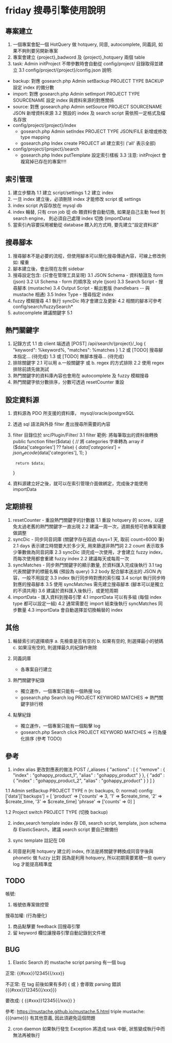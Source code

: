 # friday 搜尋引擎使用說明

## 專案建立
1.  一個專案會配一個 HotQuery 做 hotquery, 同音, autocomplete, 同義詞, 如果不夠則要另開新專案
2. 專案會建立 {project}_badword 及 {project}_hotquery 兩個 table
3. task: Admin initProject 不帶參數時會自動從 config/project/ 目錄取得並建立
3.1 config/project/{project}/config.json 說明:
  * backup: 對應 gosearch.php Admin setBackup PROJECT TYPE BACKUP     設定 index 的備分數
  * import: 對應 gosearch.php Admin setImport PROJECT TYPE SOURCENAME 設定 index 與資料來源的對應關係
  * source: 對應 gosearch.php Admin setSource PROJECT SOURCENAME JSON 新增資料來源
3.2 預設的 index 及 search script 需依照一定格式及檔名存放
  * config/project/{project}/index
     - gosearch.php Admin setIndex PROJECT TYPE JSON/FILE 新增或修改 type mapping 
     - gosearch.php Index create   PROJECT all            建立索引 ('all' 表示全部)
  * config/project/{project}/search
     - gosearch.php Index putTemplate                     設定索引樣板
3.3 注意: initProject 會複寫掉已存在的專案!!!!

## 索引管理
1. 建立步驟為
1.1 建立 script/settings
1.2 建立 index
2. 一旦 index 建立後，必須刪除 index 才能修改 script 或 settings
3. index script 內容存放在 mysql db
4. index 輪替, 只有 cron job 從 db 餵資料會自動切換, 如果是自己主動 feed 到 search engine，
   則必須自己處理 index 切換 (importData)
5. 當索引內容要採用被動從 database 餵入的方式時, 要先建立"設定資料源"

## 搜尋腳本
1. 搜尋腳本不是必要的流程，但使用腳本可以簡化搜尋傳遞內容，可線上修改例如: 權重
2. 腳本建立後，會出現在左側 sidebar
3. 搜尋設定包含: (只會在管理工具呈現)
3.1 JSON Schema - 資料驗證及 form  (json)
3.2 UI Schema - form 的順序及 style  (json)
3.3 Search Script - 搜尋腳本 (mustache)
3.4 Output Script - 輸出套版 (handlebars -- 與 mustache 相通)
3.5 Index Type - 搜尋指定 index 
4. fuzzy 模糊搜尋
4.1 執行 syncDic 時才會建立及更新
4.2 相關的腳本可參考 config/search/fuzzySearch*
5. autocomplete 建議關鍵字
5.1 


## 熱門關鍵字
1. 記錄方式
1.1 由 client 端透過 [POST] /api/search/{project}/_log
    {
        "keyword": %keyword%,
        "matches": %matches
    }
1.2 或 [TODO] 搜尋腳本指定... (待完成)
1.3 或 [TODO] 無腳本搜尋... (待完成)
2. 排除關鍵字
2.1 可以用 a.一般關鍵字 或 b. regex 的方式排除
2.2 使用 regex 排除前請先做測試
3. 熱門關鍵字的資料庫內容也會用在 autocomplete 及 fuzzy 模糊搜尋
4. 熱門關鍵字依分數排序，分數可透過 resetCounter 重設


## 設定資料源
1. 資料源為 PDO 所支援的資料庫， mysql/oracle/postgreSQL
2. 透過 sql 語法與外掛 filter 產出搜尋所需要的內容
3. filter 目錄位於 src/Plugin/Filter/
3.1 filter 範例: 將每筆取出的資料做轉換
    public function filter($data)
    {
        // 將 categories 字串轉為 array
        if ($data['categories'] ?? false) {
            $data['categories'] = json_decode($data['categories'], 1);
        }

        return $data;
    }
4. 資料源建立好之後，就可以在索引管理介面做綁定，完成後才能使用 importData


## 定期排程
1. resetCounter - 重設熱門關鍵字的計數器
1.1 重設 hotquery 的 score，以避免太過老舊的熱門關鍵字一直出現
2.2 建議一周一次，週期長短可依專案需要做調整
2. syncDic - 同步同音詞庫 (關鍵字存在超過 days=1 天, 取前 count=6000 筆)
2.1 days 表示建立時間要大於多少天, 用來篩選非熱門詞
2.2 count 表示取多少筆數做為同音詞庫
2.3 syncDic 須完成一次使用，才會建立 fuzzy index，而每次使用都會重建 fuzzy index
2.2 建議每天或每周一次
3. syncMatches - 同步熱門關鍵字的顯示數量, 於資料匯入完成後執行
3.1 tag 代表關鍵字的標籤名稱 (預設為 query)
3.2 body 配合腳本送出的 JSON 內容，一般不用設定
3.3 index 執行同步時對應的索引檔
3.4 script 執行同步時對應的搜尋腳本
3.5 使用 syncMatches 需先建立搜尋腳本 (腳本可以是獨立的不須共用)
3.6 建議於資料匯入後執行，或更短周期
4. importData - 匯入資料到搜尋引擎
4.1 importData 可以有多組 (每個 index type 都可以設定一組)
4.2 通常需要在 import 結束後執行 syncMatches 同步數量
4.3 importData 會自動選擇並切換輪替的 index

## 其他
1. 輪替索引的選擇順序
   a. 先檢查是否有空的
   b. 如果有空的, 則選擇最小的號碼
   c. 如果沒有空的, 則選擇最久的紀錄作刪除

2. 同義詞庫
   * 各專案自行建立

3. 熱門關鍵字紀錄
   * 獨立運作，一個專案只能有一個熱搜 log
   * gosearch.php Search log PROJECT KEYWORD MATCHES 
   => 熱門關鍵字排行榜

3. 點擊紀錄
   * 獨立運作，一個專案只能有一個點擊 log
   * gosearch.php Search click PROJECT KEYWORD MATCHES 
   => 行為優化排序 (參考 TODO)

## 參考
1. index alias 更改對應表的做法
POST /_aliases
{
  "actions" : [
    { "remove" : { "index" : "gohappy_product_1", "alias" : "gohappy_product" } },
    { "add" : { "index" : "gohappy_product_2", "alias" : "gohappy_product" } }
  ]
}

1.1 Admin setBackup PROJECT TYPE n  (n: backups, 0: normal)
config: 
  ['data']['backups'] = [
       'product' => ['counts' => 3, '1' => $create_time, '2' => $create_time, '3' => $create_time]
       'phrase'  => ['counts' => 0]
  ]

1.2 Project switch PROJECT TYPE (切換 backup)

2. index,search template
index 存 DB, search script, template, json schema 存 ElasticSearch，建議 search script 要自己做備份

3. sync template 註記在 DB

4. 同音是利用 hotquery 建立的 index, 作法是將關鍵字轉換成同音字後與 phonetic 做 fuzzy 比對
因為是利用 hotquery, 所以初期需要累積一些 query log 才能提高精準度

## TODO
帳號:
  1. 帳號依專案做控管

搜尋加權: (行為優化)
  1. 商品點擊要 feedback 回搜尋引擎
  2. 留 keyword 欄位讓搜尋引擎自動記錄到文件裡

## BUG
1.  Elastic Search 的 mustache script parsing 有一個 bug

  正常:
  {{#xxx}}12345{{/xxx}}

  不正常: 在 tag 前後如果有多的 { 或 } 會導致 parsing 錯誤
  {{{#xxx}}12345{{/xxx}}}

  要改成:
  { {{#xxx}}12345{{/xxx}} }

  參考:
  https://mustache.github.io/mustache.5.html
  triple mustache: {{{name}}} 有其他意義, 因此須避免這個問題

2. cron daemon 如果執行發生 Exception 將造成 task 中斷, 狀態變成執行中而無法再被執行
